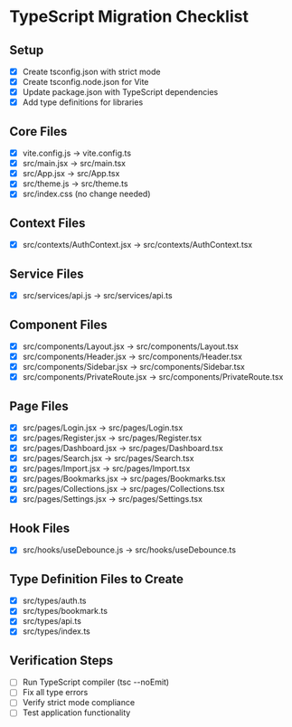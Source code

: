# TypeScript Migration Checklist

## Setup
- [x] Create tsconfig.json with strict mode
- [x] Create tsconfig.node.json for Vite
- [x] Update package.json with TypeScript dependencies
- [x] Add type definitions for libraries

## Core Files
- [x] vite.config.js → vite.config.ts
- [x] src/main.jsx → src/main.tsx
- [x] src/App.jsx → src/App.tsx
- [x] src/theme.js → src/theme.ts
- [x] src/index.css (no change needed)

## Context Files
- [x] src/contexts/AuthContext.jsx → src/contexts/AuthContext.tsx

## Service Files
- [x] src/services/api.js → src/services/api.ts

## Component Files
- [x] src/components/Layout.jsx → src/components/Layout.tsx
- [x] src/components/Header.jsx → src/components/Header.tsx
- [x] src/components/Sidebar.jsx → src/components/Sidebar.tsx
- [x] src/components/PrivateRoute.jsx → src/components/PrivateRoute.tsx

## Page Files
- [x] src/pages/Login.jsx → src/pages/Login.tsx
- [x] src/pages/Register.jsx → src/pages/Register.tsx
- [x] src/pages/Dashboard.jsx → src/pages/Dashboard.tsx
- [x] src/pages/Search.jsx → src/pages/Search.tsx
- [x] src/pages/Import.jsx → src/pages/Import.tsx
- [x] src/pages/Bookmarks.jsx → src/pages/Bookmarks.tsx
- [x] src/pages/Collections.jsx → src/pages/Collections.tsx
- [x] src/pages/Settings.jsx → src/pages/Settings.tsx

## Hook Files
- [x] src/hooks/useDebounce.js → src/hooks/useDebounce.ts

## Type Definition Files to Create
- [x] src/types/auth.ts
- [x] src/types/bookmark.ts
- [x] src/types/api.ts
- [x] src/types/index.ts

## Verification Steps
- [ ] Run TypeScript compiler (tsc --noEmit)
- [ ] Fix all type errors
- [ ] Verify strict mode compliance
- [ ] Test application functionality